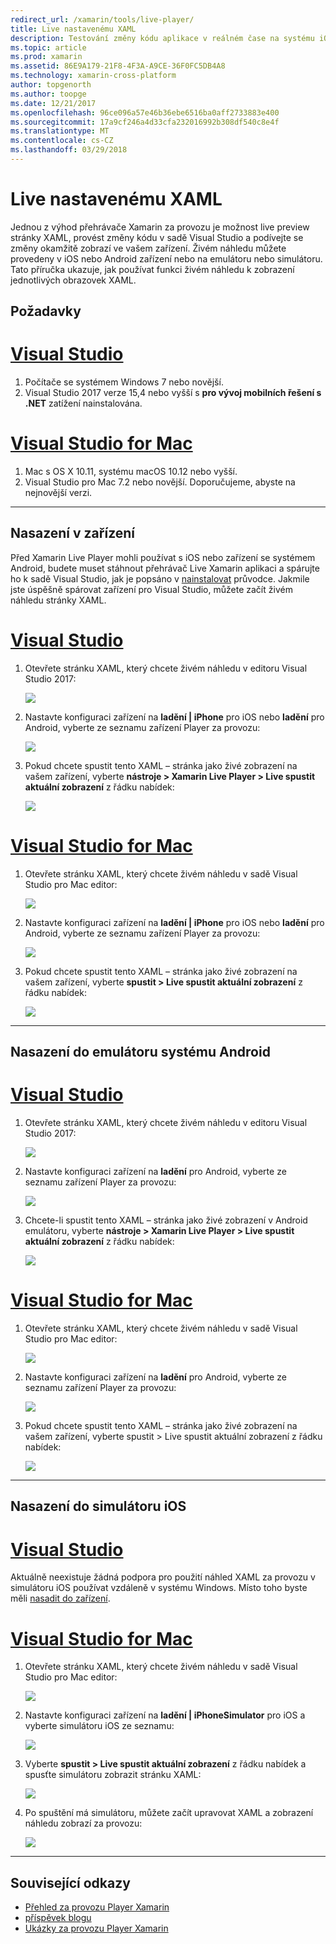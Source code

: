 ```yaml
---
redirect_url: /xamarin/tools/live-player/
title: Live nastavenému XAML
description: Testování změny kódu aplikace v reálném čase na systému iOS nebo zařízení se systémem Android
ms.topic: article
ms.prod: xamarin
ms.assetid: 86E9A179-21F8-4F3A-A9CE-36F0FC5DB4A8
ms.technology: xamarin-cross-platform
author: topgenorth
ms.author: toopge
ms.date: 12/21/2017
ms.openlocfilehash: 96ce096a57e46b36ebe6516ba0aff2733883e400
ms.sourcegitcommit: 17a9cf246a4d33cfa232016992b308df540c8e4f
ms.translationtype: MT
ms.contentlocale: cs-CZ
ms.lasthandoff: 03/29/2018
---
```

# <a name="xaml-live-previewing"></a>Live nastavenému XAML

Jednou z výhod přehrávače Xamarin za provozu je možnost live preview stránky XAML, provést změny kódu v sadě Visual Studio a podívejte se změny okamžitě zobrazí ve vašem zařízení. Živém náhledu můžete provedeny v iOS nebo Android zařízení nebo na emulátoru nebo simulátoru. Tato příručka ukazuje, jak používat funkci živém náhledu k zobrazení jednotlivých obrazovek XAML.

## <a name="requirements"></a>Požadavky

# <a name="visual-studiotabwindows"></a>[Visual Studio](#tab/windows)

1. Počítače se systémem Windows 7 nebo novější.
2. Visual Studio 2017 verze 15,4 nebo vyšší s **pro vývoj mobilních řešení s .NET** zatížení nainstalována.

# <a name="visual-studio-for-mactabmacos"></a>[Visual Studio for Mac](#tab/macos)

1. Mac s OS X 10.11, systému macOS 10.12 nebo vyšší.
2. Visual Studio pro Mac 7.2 nebo novější. Doporučujeme, abyste na nejnovější verzi.

-----



<a name="deploydevice" />

## <a name="deploying-to-device"></a>Nasazení v zařízení

Před Xamarin Live Player mohli používat s iOS nebo zařízení se systémem Android, budete muset stáhnout přehrávač Live Xamarin aplikaci a spárujte ho k sadě Visual Studio, jak je popsáno v [nainstalovat](~/tools/live-player/install.md) průvodce. Jakmile jste úspěšně spárovat zařízení pro Visual Studio, můžete začít živém náhledu stránky XAML. 

# <a name="visual-studiotabwindows"></a>[Visual Studio](#tab/windows)

1. Otevřete stránku XAML, který chcete živém náhledu v editoru Visual Studio 2017:

    ![](live-view-images/vs-image1.png)

2. Nastavte konfiguraci zařízení na **ladění | iPhone** pro iOS nebo **ladění** pro Android, vyberte ze seznamu zařízení Player za provozu:

    ![](live-view-images/vs-image2.png)

3. Pokud chcete spustit tento XAML – stránka jako živé zobrazení na vašem zařízení, vyberte **nástroje > Xamarin Live Player > Live spustit aktuální zobrazení** z řádku nabídek:

    ![](live-view-images/vs-image3.png)

# <a name="visual-studio-for-mactabmacos"></a>[Visual Studio for Mac](#tab/macos)

1. Otevřete stránku XAML, který chcete živém náhledu v sadě Visual Studio pro Mac editor:

    ![](live-view-images/image1.png)

2. Nastavte konfiguraci zařízení na **ladění | iPhone** pro iOS nebo **ladění** pro Android, vyberte ze seznamu zařízení Player za provozu:

    ![](live-view-images/image2.png)

3. Pokud chcete spustit tento XAML – stránka jako živé zobrazení na vašem zařízení, vyberte **spustit > Live spustit aktuální zobrazení** z řádku nabídek:

    ![](live-view-images/image3.png)

-----








## <a name="deploying-to-android-emulator"></a>Nasazení do emulátoru systému Android

# <a name="visual-studiotabvswin"></a>[Visual Studio](#tab/vswin)

1. Otevřete stránku XAML, který chcete živém náhledu v editoru Visual Studio 2017:

    ![](live-view-images/vs-image1.png)

2. Nastavte konfiguraci zařízení na **ladění** pro Android, vyberte ze seznamu zařízení Player za provozu:

    ![](live-view-images/vs-image4.png)

3. Chcete-li spustit tento XAML – stránka jako živé zobrazení v Android emulátoru, vyberte **nástroje > Xamarin Live Player > Live spustit aktuální zobrazení** z řádku nabídek:

    ![](live-view-images/vs-image3.png)

# <a name="visual-studio-for-mactabvsmac"></a>[Visual Studio for Mac](#tab/vsmac)

1. Otevřete stránku XAML, který chcete živém náhledu v sadě Visual Studio pro Mac editor:

    ![](live-view-images/image7.png)

2. Nastavte konfiguraci zařízení na **ladění** pro Android, vyberte ze seznamu zařízení Player za provozu:

    ![](live-view-images/image6.png)

3. Pokud chcete spustit tento XAML – stránka jako živé zobrazení na vašem zařízení, vyberte spustit > Live spustit aktuální zobrazení z řádku nabídek:

    ![](live-view-images/image3.png)

-----





## <a name="deploying-to-ios-simulator"></a>Nasazení do simulátoru iOS

# <a name="visual-studiotabvswin"></a>[Visual Studio](#tab/vswin)

Aktuálně neexistuje žádná podpora pro použití náhled XAML za provozu v simulátoru iOS používat vzdáleně v systému Windows. Místo toho byste měli [nasadit do zařízení](#deploydevice).

# <a name="visual-studio-for-mactabvsmac"></a>[Visual Studio for Mac](#tab/vsmac)

1. Otevřete stránku XAML, který chcete živém náhledu v sadě Visual Studio pro Mac editor:

    ![](live-view-images/image1.png)

2. Nastavte konfiguraci zařízení na **ladění | iPhoneSimulator** pro iOS a vyberte simulátoru iOS ze seznamu:

    ![](live-view-images/image2.png)

3. Vyberte **spustit > Live spustit aktuální zobrazení** z řádku nabídek a spusťte simulátoru zobrazit stránku XAML:

    ![](live-view-images/image4.png)

4. Po spuštění má simulátoru, můžete začít upravovat XAML a zobrazení náhledu zobrazí za provozu:

    ![](live-view-images/image5.png)  

-----








## <a name="related-links"></a>Související odkazy

- [Přehled za provozu Player Xamarin](https://xamarin.com/live)
- [příspěvek blogu](https://blog.xamarin.com/live-player/)
- [Ukázky za provozu Player Xamarin](~/tools/livehttps://developer.xamarin.com/samples.md)
